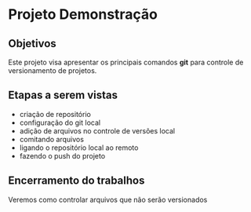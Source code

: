 # Projeto Demonstração
## Objetivos
Este projeto visa apresentar os principais comandos **git** para controle de versionamento de projetos.

## Etapas a serem vistas
- criação de repositório
- configuração do git local
- adição de arquivos no controle de versões local
- comitando arquivos
- ligando o repositório local ao remoto
- fazendo o push do projeto

## Encerramento do trabalhos
Veremos como controlar arquivos que não serão versionados
